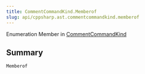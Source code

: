 ```yaml
---
title: CommentCommandKind.Memberof
slug: api/cppsharp.ast.commentcommandkind.memberof
---
```

Enumeration Member in [CommentCommandKind](/api/cppsharp/ast/commentcommandkind)

## Summary



```csharp
Memberof
```

